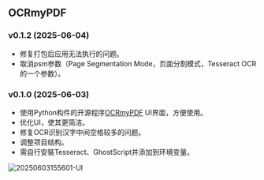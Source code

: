 
## OCRmyPDF

### v0.1.2 (2025-06-04)
- 修复打包后应用无法执行的问题。
- 取消psm参数（Page Segmentation Mode，页面分割模式，Tesseract OCR 的一个参数）。

### v0.1.0 (2025-06-03)
- 使用Python构件的开源程序[OCRmyPDF](https://github.com/ocrmypdf/OCRmyPDF) UI界面，方便使用。
- 优化UI，使其更简洁。
- 修复OCR识别汉字中间空格较多的问题。
- 调整项目结构。
- 需自行安裝Tesseract、GhostScript并添加到环境变量。

![20250603155601-UI](https://github.com/user-attachments/assets/512a2b46-6f12-4567-ac6f-8bbae8d50c55)